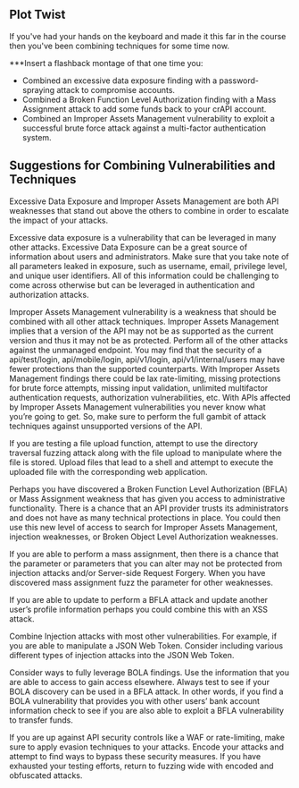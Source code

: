 ## Plot Twist
If you've had your hands on the keyboard and made it this far in the course then you've been combining techniques for some time now.

***Insert a flashback montage of that one time you:

- Combined an excessive data exposure finding with a password-spraying attack to compromise accounts.
- Combined a Broken Function Level Authorization finding with a Mass Assignment attack to add some funds back to your crAPI account.
- Combined an Improper Assets Management vulnerability to exploit a successful brute force attack against a multi-factor authentication system.

## Suggestions for Combining Vulnerabilities and Techniques

Excessive Data Exposure and Improper Assets Management are both API weaknesses that stand out above the others to combine in order to escalate the impact of your attacks.

Excessive data exposure is a vulnerability that can be leveraged in many other attacks. Excessive Data Exposure can be a great source of information about users and administrators. Make sure that you take note of all parameters leaked in exposure, such as username, email, privilege level, and unique user identifiers. All of this information could be challenging to come across otherwise but can be leveraged in authentication and authorization attacks.

Improper Assets Management vulnerability is a weakness that should be combined with all other attack techniques. Improper Assets Management implies that a version of the API may not be as supported as the current version and thus it may not be as protected. Perform all of the other attacks against the unmanaged endpoint. You may find that the security of a api/test/login, api/mobile/login, api/v1/login, api/v1/internal/users may have fewer protections than the supported counterparts. With Improper Assets Management findings there could be lax rate-limiting, missing protections for brute force attempts, missing input validation, unlimited multifactor authentication requests, authorization vulnerabilities, etc. With APIs affected by Improper Assets Management vulnerabilities you never know what you’re going to get. So, make sure to perform the full gambit of attack techniques against unsupported versions of the API.

If you are testing a file upload function, attempt to use the directory traversal fuzzing attack along with the file upload to manipulate where the file is stored. Upload files that lead to a shell and attempt to execute the uploaded file with the corresponding web application.

Perhaps you have discovered a Broken Function Level Authorization (BFLA) or Mass Assignment weakness that has given you access to administrative functionality. There is a chance that an API provider trusts its administrators and does not have as many technical protections in place. You could then use this new level of access to search for Improper Assets Management, injection weaknesses, or Broken Object Level Authorization weaknesses.

If you are able to perform a mass assignment, then there is a chance that the parameter or parameters that you can alter may not be protected from injection attacks and/or Server-side Request Forgery. When you have discovered mass assignment fuzz the parameter for other weaknesses.

If you are able to update to perform a BFLA attack and update another user’s profile information perhaps you could combine this with an XSS attack.

Combine Injection attacks with most other vulnerabilities. For example, if you are able to manipulate a JSON Web Token. Consider including various different types of injection attacks into the JSON Web Token.

Consider ways to fully leverage BOLA findings. Use the information that you are able to access to gain access elsewhere. Always test to see if your BOLA discovery can be used in a BFLA attack. In other words, if you find a BOLA vulnerability that provides you with other users’ bank account information check to see if you are also able to exploit a BFLA vulnerability to transfer funds.

If you are up against API security controls like a WAF or rate-limiting, make sure to apply evasion techniques to your attacks. Encode your attacks and attempt to find ways to bypass these security measures. If you have exhausted your testing efforts, return to fuzzing wide with encoded and obfuscated attacks.

